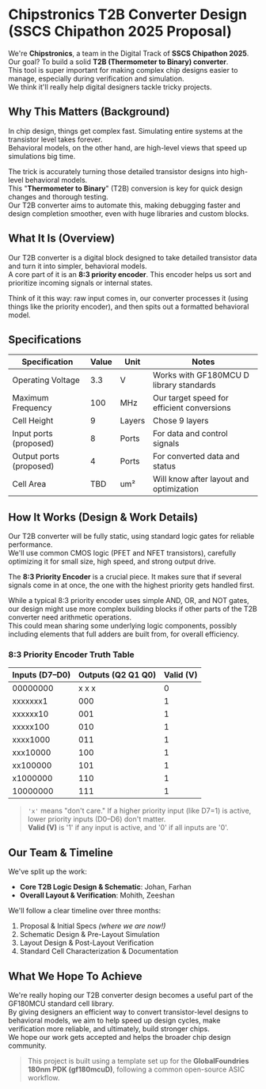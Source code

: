 
# Chipstronics T2B Converter Design (SSCS Chipathon 2025 Proposal)

We're **Chipstronics**, a team in the Digital Track of **SSCS Chipathon 2025**.  
Our goal? To build a solid **T2B (Thermometer to Binary) converter**.  
This tool is super important for making complex chip designs easier to manage, especially during verification and simulation.  
We think it'll really help digital designers tackle tricky projects.

## Why This Matters (Background)
In chip design, things get complex fast. Simulating entire systems at the transistor level takes forever.  
Behavioral models, on the other hand, are high-level views that speed up simulations big time.

The trick is accurately turning those detailed transistor designs into high-level behavioral models.  
This "**Thermometer to Binary**" (T2B) conversion is key for quick design changes and thorough testing.  
Our T2B converter aims to automate this, making debugging faster and design completion smoother, even with huge libraries and custom blocks.

## What It Is (Overview)
Our T2B converter is a digital block designed to take detailed transistor data and turn it into simpler, behavioral models.  
A core part of it is an **8:3 priority encoder**. This encoder helps us sort and prioritize incoming signals or internal states.

Think of it this way: raw input comes in, our converter processes it (using things like the priority encoder), and then spits out a formatted behavioral model.

## Specifications

| Specification       | Value | Unit | Notes                                           |
|---------------------|-------|------|-------------------------------------------------|
| Operating Voltage   | 3.3   | V    | Works with GF180MCU D library standards         |
| Maximum Frequency   | 100   | MHz  | Our target speed for efficient conversions      |
| Cell Height         | 9     | Layers | Chose 9 layers |
| Input ports (proposed) | 8  | Ports | For data and control signals  |
| Output ports (proposed) | 4 | Ports | For converted data and status                   |
| Cell Area           | TBD   | um²  | Will know after layout and optimization         |

## How It Works (Design & Work Details)
Our T2B converter will be fully static, using standard logic gates for reliable performance.  
We'll use common CMOS logic (PFET and NFET transistors), carefully optimizing it for small size, high speed, and strong output drive.

The **8:3 Priority Encoder** is a crucial piece. It makes sure that if several signals come in at once, the one with the highest priority gets handled first.

While a typical 8:3 priority encoder uses simple AND, OR, and NOT gates, our design might use more complex building blocks if other parts of the T2B converter need arithmetic operations.  
This could mean sharing some underlying logic components, possibly including elements that full adders are built from, for overall efficiency.

### 8:3 Priority Encoder Truth Table

| Inputs (D7–D0)         | Outputs (Q2 Q1 Q0) | Valid (V) |
|------------------------|--------------------|------------|
| 00000000               | x x x              | 0          |
| xxxxxxx1               | 000                | 1          |
| xxxxxx10               | 001                | 1          |
| xxxxx100               | 010                | 1          |
| xxxx1000               | 011                | 1          |
| xxx10000               | 100                | 1          |
| xx100000               | 101                | 1          |
| x1000000               | 110                | 1          |
| 10000000               | 111                | 1          |

> `'x'` means "don't care." If a higher priority input (like D7=1) is active, lower priority inputs (D0–D6) don't matter.  
> **Valid (V)** is '1' if any input is active, and '0' if all inputs are '0'.

## Our Team & Timeline

We've split up the work:

- **Core T2B Logic Design & Schematic**: Johan, Farhan
- **Overall Layout & Verification**: Mohith, Zeeshan

We'll follow a clear timeline over three months:

1. Proposal & Initial Specs *(where we are now!)*  
2. Schematic Design & Pre-Layout Simulation  
3. Layout Design & Post-Layout Verification  
4. Standard Cell Characterization & Documentation  

## What We Hope To Achieve

We're really hoping our T2B converter design becomes a useful part of the GF180MCU standard cell library.  
By giving designers an efficient way to convert transistor-level designs to behavioral models, we aim to help speed up design cycles, make verification more reliable, and ultimately, build stronger chips.  
We hope our work gets accepted and helps the broader chip design community.

> This project is built using a template set up for the **GlobalFoundries 180nm PDK (gf180mcuD)**, following a common open-source ASIC workflow.
